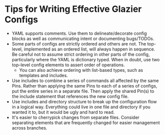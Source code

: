 # Tips for Writing Effective Glazier Configs

*   YAML supports comments. Use them to delineate/decorate config blocks as well
    as communicating intent or documenting bugs/TODOs.
*   Some parts of configs are strictly ordered and others are not. The
    top-level, implemented as an ordered list, will always happen in sequence.
    Be careful not to assume strict ordering in other parts of the config,
    particularly where the YAML is dictionary typed. When in doubt, use two
    top-level config elements to assert order of operations.
    *   You can also achieve ordering with list-based types, such as templates
        and includes.
*   Use includes to combine a series of commands all affected by the same Pins.
    Rather than applying the same Pins to each of a series of configs, put the
    entire series in a separate file. Then apply the shared Pin(s) to the
    include statement that references the new config file.
*   Use includes and directory structure to break up the configuration flow in a
    logical way. Everything could live in one file and directory if you wanted
    it to, but it would be ugly and hard to read.
*   It's easier to cherrypick changes from separate files. Consider separating
    elements that are frequently changed for easier management across branches.
